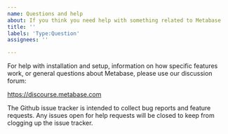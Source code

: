```yaml
---
name: Questions and help
about: If you think you need help with something related to Metabase
title: ''
labels: 'Type:Question'
assignees: ''

---
```


For help with installation and setup, information on how specific features work, or general questions about Metabase, please use our discussion forum:

https://discourse.metabase.com

The Github issue tracker is intended to collect bug reports and feature requests.
Any issues open for help requests will be closed to keep from clogging up the issue tracker.
